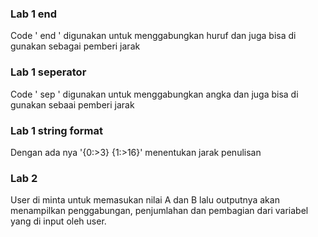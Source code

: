 ### Lab 1 end
Code ' end ' digunakan untuk menggabungkan huruf dan juga bisa di gunakan sebagai pemberi jarak

### Lab 1 seperator
Code ' sep ' digunakan untuk menggabungkan angka dan juga bisa di gunakan sebaai pemberi jarak

### Lab 1 string format
Dengan ada nya '{0:>3} {1:>16}' menentukan jarak penulisan

### Lab 2
User di minta untuk memasukan nilai A dan B lalu outputnya akan menampilkan penggabungan, penjumlahan dan pembagian dari variabel yang di input oleh user.
